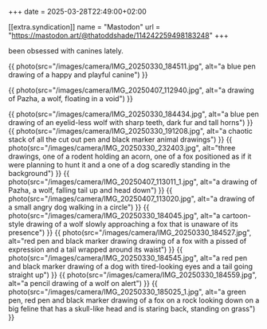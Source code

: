 +++
date = 2025-03-28T22:49:00+02:00

[[extra.syndication]]
name = "Mastodon"
url = "https://mastodon.art/@thatoddshade/114242259498183248"
+++

been obsessed with canines lately.

{{ photo(src="/images/camera/IMG_20250330_184511.jpg", alt="a blue pen drawing of a happy and playful canine") }}
<!-- more --> {{ photo(src="/images/camera/IMG_20250407_112940.jpg", alt="a drawing of Pazha, a wolf, floating in a void") }}
{{ photo(src="/images/camera/IMG_20250330_184434.jpg", alt="a blue pen drawing of an eyelid-less wolf with sharp teeth, dark fur and tall horns") }}
{{ photo(src="/images/camera/IMG_20250330_191208.jpg", alt="a chaotic stack of all the cut out pen and black marker animal drawings") }}
{{ photo(src="/images/camera/IMG_20250330_232403.jpg", alt="three drawings, one of a rodent holding an acorn, one of a fox positioned as if it were planning to hunt it and a one of a dog scaredly standing in the background") }}
{{ photo(src="/images/camera/IMG_20250407_113011_1.jpg", alt="a drawing of Pazha, a wolf, falling tail up and head down") }}
{{ photo(src="/images/camera/IMG_20250407_113020.jpg", alt="a drawing of a small angry dog walking in a circle") }}
{{ photo(src="/images/camera/IMG_20250330_184045.jpg", alt="a cartoon-style drawing of a wolf slowly approaching a fox that is unaware of its presence") }}
{{ photo(src="/images/camera/IMG_20250330_184527.jpg", alt="red pen and black marker drawing drawing of a fox with a pissed of expression and a tail wrapped around its waist") }}
{{ photo(src="/images/camera/IMG_20250330_184545.jpg", alt="a red pen and black marker drawing of a dog with tired-looking eyes and a tail going straight up") }}
{{ photo(src="/images/camera/IMG_20250330_184559.jpg", alt="a pencil drawing of a wolf on alert") }}
{{ photo(src="/images/camera/IMG_20250330_185025_1.jpg", alt="a green pen, red pen and black marker drawing of a fox on a rock looking down on a big feline that has a skull-like head and is staring back, standing on grass") }}
